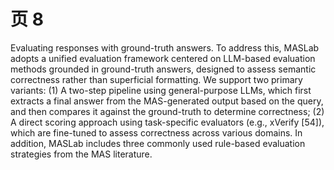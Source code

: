 # 页 8
Evaluating responses with ground-truth answers. To address this, MASLab adopts a unified evaluation framework centered on LLM-based evaluation methods grounded in ground-truth answers, designed to assess semantic correctness rather than superficial formatting. We support two primary variants: (1) A two-step pipeline using general-purpose LLMs, which first extracts a final answer from the MAS-generated output based on the query, and then compares it against the ground-truth to determine correctness; (2) A direct scoring approach using task-specific evaluators (e.g., xVerify [54]), which are fine-tuned to assess correctness across various domains. In addition, MASLab includes three commonly used rule-based evaluation strategies from the MAS literature.